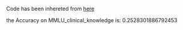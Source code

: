 Code has been inhereted from [here](https://github.com/nyuolab/MedMobile/tree/main/Evaluation)

the Accuracy on MMLU_clinical_knowledge is: 0.2528301886792453
